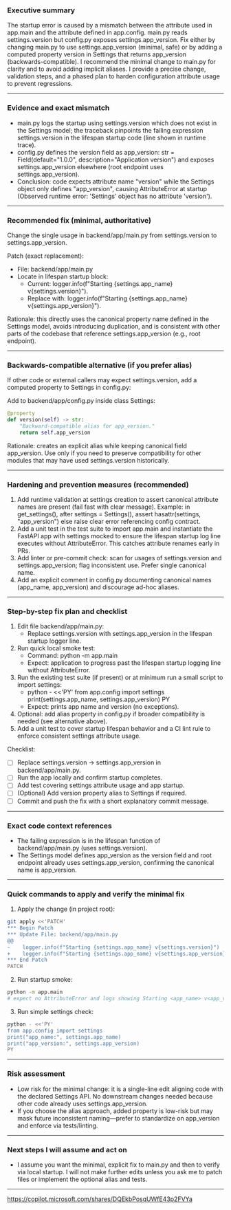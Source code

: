 ### Executive summary
The startup error is caused by a mismatch between the attribute used in app.main and the attribute defined in app.config. main.py reads settings.version but config.py exposes settings.app_version. Fix either by changing main.py to use settings.app_version (minimal, safe) or by adding a computed property version in Settings that returns app_version (backwards-compatible). I recommend the minimal change to main.py for clarity and to avoid adding implicit aliases. I provide a precise change, validation steps, and a phased plan to harden configuration attribute usage to prevent regressions.

---

### Evidence and exact mismatch
- main.py logs the startup using settings.version which does not exist in the Settings model; the traceback pinpoints the failing expression settings.version in the lifespan startup code (line shown in runtime trace).  
- config.py defines the version field as app_version: str = Field(default="1.0.0", description="Application version") and exposes settings.app_version elsewhere (root endpoint uses settings.app_version).  
- Conclusion: code expects attribute name "version" while the Settings object only defines "app_version", causing AttributeError at startup (Observed runtime error: 'Settings' object has no attribute 'version').

---

### Recommended fix (minimal, authoritative)
Change the single usage in backend/app/main.py from settings.version to settings.app_version.

Patch (exact replacement):
- File: backend/app/main.py
- Locate in lifespan startup block:
  - Current: logger.info(f"Starting {settings.app_name} v{settings.version}").
  - Replace with: logger.info(f"Starting {settings.app_name} v{settings.app_version}").

Rationale: this directly uses the canonical property name defined in the Settings model, avoids introducing duplication, and is consistent with other parts of the codebase that reference settings.app_version (e.g., root endpoint).

---

### Backwards-compatible alternative (if you prefer alias)
If other code or external callers may expect settings.version, add a computed property to Settings in config.py:

Add to backend/app/config.py inside class Settings:
```python
@property
def version(self) -> str:
    "Backward-compatible alias for app_version."
    return self.app_version
```

Rationale: creates an explicit alias while keeping canonical field app_version. Use only if you need to preserve compatibility for other modules that may have used settings.version historically.

---

### Hardening and prevention measures (recommended)
1. Add runtime validation at settings creation to assert canonical attribute names are present (fail fast with clear message). Example: in get_settings(), after settings = Settings(), assert hasattr(settings, "app_version") else raise clear error referencing config contract.  
2. Add a unit test in the test suite to import app.main and instantiate the FastAPI app with settings mocked to ensure the lifespan startup log line executes without AttributeError. This catches attribute renames early in PRs.  
3. Add linter or pre-commit check: scan for usages of settings.version and settings.app_version; flag inconsistent use. Prefer single canonical name.  
4. Add an explicit comment in config.py documenting canonical names (app_name, app_version) and discourage ad-hoc aliases.

---

### Step-by-step fix plan and checklist
1. Edit file backend/app/main.py:
   - Replace settings.version with settings.app_version in the lifespan startup logger line.
2. Run quick local smoke test:
   - Command: python -m app.main
   - Expect: application to progress past the lifespan startup logging line without AttributeError.
3. Run the existing test suite (if present) or at minimum run a small script to import settings:
   - python - <<'PY'
     from app.config import settings
     print(settings.app_name, settings.app_version)
     PY
   - Expect: prints app name and version (no exceptions).
4. Optional: add alias property in config.py if broader compatibility is needed (see alternative above).
5. Add a unit test to cover startup lifespan behavior and a CI lint rule to enforce consistent settings attribute usage.

Checklist:
- [ ] Replace settings.version -> settings.app_version in backend/app/main.py.  
- [ ] Run the app locally and confirm startup completes.  
- [ ] Add test covering settings attribute usage and app startup.  
- [ ] (Optional) Add version property alias to Settings if required.  
- [ ] Commit and push the fix with a short explanatory commit message.

---

### Exact code context references
- The failing expression is in the lifespan function of backend/app/main.py (uses settings.version).  
- The Settings model defines app_version as the version field and root endpoint already uses settings.app_version, confirming the canonical name is app_version.

---

### Quick commands to apply and verify the minimal fix
1. Apply the change (in project root):
```bash
git apply <<'PATCH'
*** Begin Patch
*** Update File: backend/app/main.py
@@
-    logger.info(f"Starting {settings.app_name} v{settings.version}")
+    logger.info(f"Starting {settings.app_name} v{settings.app_version}")
*** End Patch
PATCH
```
2. Run startup smoke:
```bash
python -m app.main
# expect no AttributeError and logs showing Starting <app_name> v<app_version>
```
3. Run simple settings check:
```bash
python - <<'PY'
from app.config import settings
print("app_name:", settings.app_name)
print("app_version:", settings.app_version)
PY
```

---

### Risk assessment
- Low risk for the minimal change: it is a single-line edit aligning code with the declared Settings API. No downstream changes needed because other code already uses settings.app_version.  
- If you choose the alias approach, added property is low-risk but may mask future inconsistent naming—prefer to standardize on app_version and enforce via tests/linting.

---

### Next steps I will assume and act on
- I assume you want the minimal, explicit fix to main.py and then to verify via local startup. I will not make further edits unless you ask me to patch files or implement the optional alias and tests.

---

https://copilot.microsoft.com/shares/DQEkbPosqUWfE43p2FVYa
